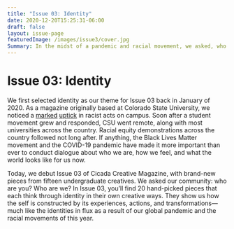 ```yaml
---
title: "Issue 03: Identity"
date: 2020-12-20T15:25:31-06:00
draft: false
layout: issue-page
featuredImage: /images/issue3/cover.jpg
Summary: In the midst of a pandemic and racial movement, we asked, who are you? Who are we? 
---
```


# Issue 03: Identity

We first selected identity as our theme for Issue 03 back in January of 2020. As a magazine originally based at Colorado State University, we noticed a <u>[marked](https://collegian.com/2019/09/category-news-swastika-drawing-found-on-wall-in-aggie-village/)</u> <u>[uptick](https://www.nbcnews.com/news/nbcblk/white-colorado-state-students-won-t-be-punished-over-blackface-n1053126)</u> in racist acts on campus. Soon after a student movement grew and responded, CSU went remote, along with most universities across the country. Racial equity demonstrations across the country followed not long after. If anything, the Black Lives Matter movement and the COVID-19 pandemic have made it more important than ever to conduct dialogue about who we are, how we feel, and what the world looks like for us now.  

Today, we debut Issue 03 of Cicada Creative Magazine, with brand-new pieces from fifteen undergraduate creatives. We asked our community: who are you? Who are we? In Issue 03, you’ll find 20 hand-picked pieces that each think through identity in their own creative ways. They show us how the self is constructed by its experiences, actions, and transformations—much like the identities in flux as a result of our global pandemic and the racial movements of this year.
   